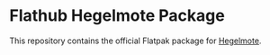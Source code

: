 # Flathub Hegelmote Package

This repository contains the official Flatpak package for [Hegelmote](https://github.com/Jacalz/hegelmote).

